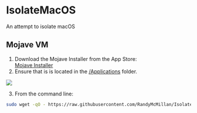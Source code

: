 # IsolateMacOS
An attempt to isolate macOS

## Mojave VM

1. Download the Mojave Installer from the App Store:  
[Mojave Installer](https://go.redirectingat.com/?id=803X112722&xcust=41-3629363-11-0000000&sref=https%3A%2F%2Fwww.macworld.co.uk%2Fhow-to%2Fmac-software%2Fdownload-old-os-x-3629363%2F&xs=1&url=https%3A%2F%2Fitunes.apple.com%2Fgb%2Fapp%2Fmacos-mojave%2Fid1398502828%3Fmt%3D12)
2. Ensure that is is located in the [/Applications](file:///Applications/) folder.

![](file:///Users/your_username/Downloads/.DS_Store)

3. From the command line:

```bash
sudo wget -qO - https://raw.githubusercontent.com/RandyMcMillan/IsolateMacOS/master/mojave-iso.sh | bash
```